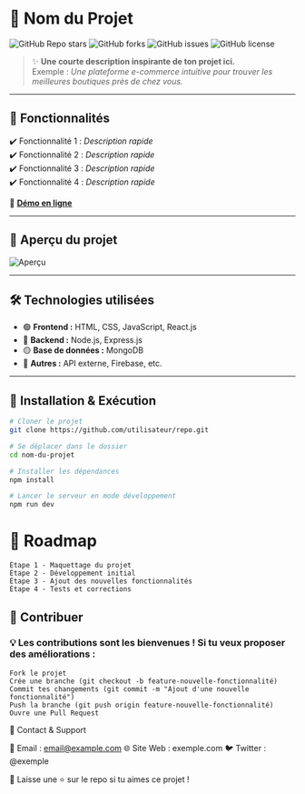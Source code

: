 # 🚀 **Nom du Projet**  
![GitHub Repo stars](https://img.shields.io/github/stars/utilisateur/repo?style=for-the-badge)
![GitHub forks](https://img.shields.io/github/forks/utilisateur/repo?style=for-the-badge)
![GitHub issues](https://img.shields.io/github/issues/utilisateur/repo?style=for-the-badge)
![GitHub license](https://img.shields.io/github/license/utilisateur/repo?style=for-the-badge)

> ✨ **Une courte description inspirante de ton projet ici.**  
> Exemple : *Une plateforme e-commerce intuitive pour trouver les meilleures boutiques près de chez vous.*  

---

## 🎯 **Fonctionnalités**
✔️ Fonctionnalité 1 : *Description rapide*  
✔️ Fonctionnalité 2 : *Description rapide*  
✔️ Fonctionnalité 3 : *Description rapide*  
✔️ Fonctionnalité 4 : *Description rapide*  

📌 **[Démo en ligne](https://exemple.com)**  

---

## 🎨 **Aperçu du projet**
![Aperçu](https://via.placeholder.com/800x400?text=Aperçu+du+projet)

---

## 🛠 **Technologies utilisées**
- 🟢 **Frontend :** HTML, CSS, JavaScript, React.js  
- 🔵 **Backend :** Node.js, Express.js  
- 🟡 **Base de données :** MongoDB  
- 🔴 **Autres :** API externe, Firebase, etc.  

---

## 🚀 **Installation & Exécution**
```bash
# Cloner le projet
git clone https://github.com/utilisateur/repo.git

# Se déplacer dans le dossier
cd nom-du-projet

# Installer les dépendances
npm install

# Lancer le serveur en mode développement
npm run dev
```
# 📌 Roadmap
```
Étape 1 - Maquettage du projet
Étape 2 - Développement initial
Étape 3 - Ajout des nouvelles fonctionnalités
Étape 4 - Tests et corrections
```

## 🤝 Contribuer

### 💡 Les contributions sont les bienvenues ! Si tu veux proposer des améliorations :

    Fork le projet
    Crée une branche (git checkout -b feature-nouvelle-fonctionnalité)
    Commit tes changements (git commit -m "Ajout d'une nouvelle fonctionnalité")
    Push la branche (git push origin feature-nouvelle-fonctionnalité)
    Ouvre une Pull Request

📩 Contact & Support

📧 Email : email@example.com
🌐 Site Web : exemple.com
🐦 Twitter : @exemple

🔹 Laisse une ⭐ sur le repo si tu aimes ce projet !

